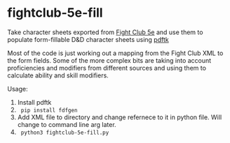 # fightclub-5e-fill
Take character sheets exported from [Fight Club 5e](https://itunes.apple.com/au/app/fight-club-5th-edition/id901057473) and use them to populate form-fillable D&amp;D character sheets using [pdftk](https://www.pdflabs.com/tools/pdftk-the-pdf-toolkit/)

Most of the code is just working out a mapping from the Fight Club XML to the form fields. Some of the more complex bits are taking into account proficiencies and modifiers from different sources and using them to calculate ability and skill modifiers.

Usage:

1. Install pdftk
2. <code> pip install fdfgen </code>
3. Add XML file to directory and change refernece to it in python file. Will change to command line arg later.
4. <code> python3 fightclub-5e-fill.py </code>
